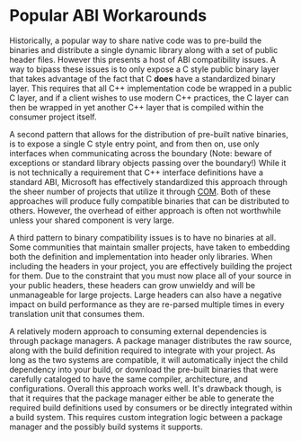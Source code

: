 # Popular ABI Workarounds
Historically, a popular way to share native code was to pre-build the binaries and distribute a single dynamic library along with a set of public header files. However this presents a host of ABI compatibility issues. A way to bipass these issues is to only expose a C style public binary layer that takes advantage of the fact that C **does** have a standardized binary layer. This requires that all C++ implementation code be wrapped in a public C layer, and if a client wishes to use modern C++ practices, the C layer can then be wrapped in yet another C++ layer that is compiled within the consumer project itself. 

A second pattern that allows for the distribution of pre-built native binaries, is to expose a single C style entry point, and from then on, use only interfaces when communicating across the boundary (Note: beware of exceptions or standard library objects passing over the boundary!) While it is not technically a requirement that C++ interface definitions have a standard ABI, Microsoft has effectively standardized this approach through the sheer number of projects that utilize it through [COM](https://en.wikipedia.org/wiki/Component_Object_Model). Both of these approaches will produce fully compatible binaries that can be distributed to others. However, the overhead of either approach is often not worthwhile unless your shared component is very large.

A third pattern to binary compatibility issues is to have no binaries at all. Some communities that maintain smaller projects, have taken to embedding both the definition and implementation into header only libraries. When including the headers in your project, you are effectively building the project for them. Due to the constraint that you must now place all of your source in your public headers, these headers can grow unwieldy and will be unmanageable for large projects. Large headers can also have a negative impact on build performance as they are re-parsed multiple times in every translation unit that consumes them.

A relatively modern approach to consuming external dependencies is through package managers. A package manager distributes the raw source, along with the build definition required to integrate with your project. As long as the two systems are compatible, it will automatically inject the child dependency into your build, or download the pre-built binaries that were carefully cataloged to have the same compiler, architecture, and configurations. Overall this approach works well. It's drawback though, is that it requires that the package manager either be able to generate the required build definitions used by consumers or be directly integrated within a build system. This requires custom integration logic between a package manager and the possibly build systems it supports.
